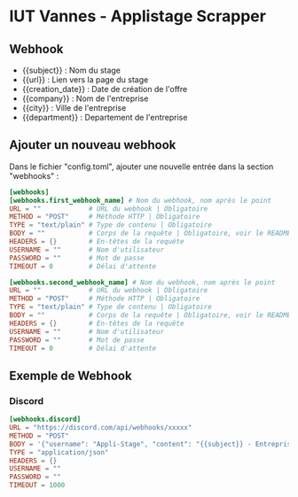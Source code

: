 # IUT Vannes - Applistage Scrapper

## Webhook
- {{subject}} : Nom du stage
- {{url}} : Lien vers la page du stage
- {{creation_date}} : Date de création de l'offre
- {{company}} :  Nom de l'entreprise
- {{city}} : Ville de l'entreprise
- {{department}} : Departement de l'entreprise

## Ajouter un nouveau webhook

Dans le fichier "config.toml", ajouter une nouvelle entrée dans la section "webhooks" :

```toml
[webhooks]
[webhooks.first_webhook_name] # Nom du webhook, nom après le point
URL = ""            # URL du webhook | Obligatoire
METHOD = "POST"     # Méthode HTTP | Obligatoire
TYPE = "text/plain" # Type de contenu | Obligatoire
BODY = ""           # Corps de la requête | Obligatoire, voir le README pour plus d'informations
HEADERS = {}        # En-têtes de la requête
USERNAME = ""       # Nom d'utilisateur
PASSWORD = ""       # Mot de passe
TIMEOUT = 0         # Délai d'attente

[webhooks.second_webhook_name] # Nom du webhook, nom après le point
URL = ""            # URL du webhook | Obligatoire
METHOD = "POST"     # Méthode HTTP | Obligatoire
TYPE = "text/plain" # Type de contenu | Obligatoire
BODY = ""           # Corps de la requête | Obligatoire, voir le README pour plus d'informations
HEADERS = {}        # En-têtes de la requête
USERNAME = ""       # Nom d'utilisateur
PASSWORD = ""       # Mot de passe
TIMEOUT = 0         # Délai d'attente
```


## Exemple de Webhook
### Discord
```toml
[webhooks.discord]
URL = "https://discord.com/api/webhooks/xxxxx"
METHOD = "POST"
BODY = '{"username": "Appli-Stage", "content": "{{subject}} - Entreprise : {{company}} dans la ville de {{city}} (département : {{department}})\nLien : {{url}}, crée le {{creation_date}} "}'
TYPE = "application/json"
HEADERS = {}
USERNAME = ""
PASSWORD = ""
TIMEOUT = 1000
```